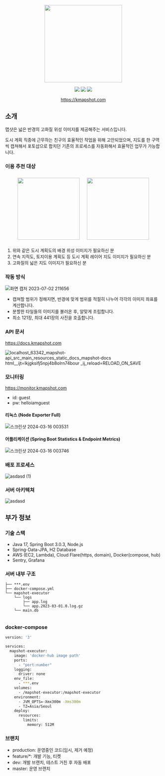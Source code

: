<p align="center">
  <img src="https://user-images.githubusercontent.com/59993347/166405369-0d610a83-68d5-4d31-8215-6eba806fba06.png" height="250">
</p>
<p align="center">
<img src="https://img.shields.io/badge/Made%20with-SpringBoot-blue">
<img src="https://img.shields.io/badge/Service%20begun%20in-2021.01-brigntgreen">
<img src="https://hits.seeyoufarm.com/api/count/keep/badge.svg?url=https%3A%2F%2Fkmapshot.com&count_bg=%23E16B3F&title_bg=%23555555&icon=&icon_color=%23E7E7E7&title=23.02+%7E&edge_flat=false">
</p>

<p align="center">
  <a href="https://kmapshot.com">https://kmapshot.com</a>
</p>  

## 소개

맵샷은 넓은 반경의 고화질 위성 이미지를 제공해주는 서비스입니다.

도시 계획 직종에 근무하는 친구의 효율적인 작업을 위해 고안되었으며,
지도를 한 구역씩 캡쳐해서 포토샵으로 합치던 기존의 프로세스를 자동화해서
효율적인 업무가 가능합니다.

### 이용 추천 대상

<div style="text-align: center">
<img width="200" style="margin:10px;" src="https://user-images.githubusercontent.com/59993347/164415956-f8a6a057-8943-4656-bd94-e8a5ffdec329.jpg">
<img width="200" style="margin:10px;" src="https://user-images.githubusercontent.com/59993347/164415966-d33b7751-cdfe-4a65-8b72-03b1a6b4cae9.jpg">
</div>

1. 위와 같은 도시 계획도의 배경 위성 이미지가 필요하신 분
2. 연속 지적도, 토지이용 계획도 등 도시 계획 레이어 지도 이미지가 필요하신 분
3. 고화질의 넓은 지도 이미지가 필요하신 분

### 작동 방식

![화면 캡처 2023-07-02 211656](https://github.com/lcw3176/mapshot-admin/assets/59993347/54d34f27-bfe8-4bc3-91a4-c051c2128c7d)

- 캡쳐할 범위가 정해지면, 반경에 맞게 범위를 적절히 나누어 각각의 이미지 좌표를 계산합니다.
- 분할한 타일들의 이미지를 불러온 후, 알맞게 조립합니다.
- 최소 121장, 최대 441장의 사진을 호출합니다.

### API 문서

https://docs.kmapshot.com

![localhost_63342_mapshot-api_src_main_resources_static_docs_mapshot-docs html__ijt=lkjgksifj5npj4b8olrn74bour _ij_reload=RELOAD_ON_SAVE](https://github.com/lcw3176/Mapshot-API/assets/59993347/e8e3bed9-9198-4ddf-8049-0f582249a8db)

### 모니터링

https://monitor.kmapshot.com

- id: guest
- pw: helloiamguest

#### 리눅스 (Node Exporter Full)

![스크린샷 2024-03-16 003531](https://github.com/lcw3176/Mapshot-API/assets/59993347/a07c4f90-e1bd-445c-97b1-700a3fe87965)

#### 어플리케이션 (Spring Boot Statistics & Endpoint Metrics)

![스크린샷 2024-03-16 003746](https://github.com/lcw3176/Mapshot-API/assets/59993347/a8b0ee5a-3a36-40a8-a66e-72a63225453b)

### 배포 프로세스

![asdasd (1)](https://github.com/lcw3176/Mapshot-API/assets/59993347/3b448bb3-19d4-4397-bb65-64ec2d6805f1)

### 서버 아키텍쳐

![asdasd](https://github.com/lcw3176/Mapshot-API/assets/59993347/005720e8-f1c6-43e8-b138-5eaaf85f66a0)

## 부가 정보

### 기술 스택

- Java 17, Spring Boot 3.0.3, Node.js
- Spring-Data-JPA, H2 Database
- AWS (EC2, Lambda), Cloud Flare(https, domain), Docker(compose, hub)
- Sentry, Grafana

### 서버 내부 구조

```shell
├── ***.env
├── docker-compose.yml
└── mapshot-executor
    └── logs
        ├── app.log
        └── app.2023-03-01.0.log.gz
    └── main.db
    
```

### docker-compose

```sh
version: '3'

services:
  mapshot-executor:
    image: 'docker-hub image path'
    ports:
      - "port:number"
    logging:
      driver: none
    env_file:
      - ***.env
    volumes:
      - /mapshot-executor:/mapshot-executor
    environment:
      - JVM_OPTS=-Xmx300m -Xms300m
      - TZ=Asia/Seoul
    deploy:
      resources:
        limits:
          memory: 512M
```

### 브랜치

- production: 운영중인 코드(임시, 제거 예정)
- feature/*: 개발 기능, 티켓
- dev: 개발 브랜치, 테스트 거친 후 자동 배포
- master: 운영 브랜치

